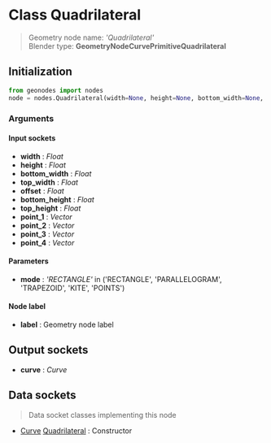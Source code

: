 
# Class Quadrilateral

> Geometry node name: _'Quadrilateral'_<br>Blender type:  **GeometryNodeCurvePrimitiveQuadrilateral**

## Initialization


```python
from geonodes import nodes
node = nodes.Quadrilateral(width=None, height=None, bottom_width=None, top_width=None, offset=None, bottom_height=None, top_height=None, point_1=None, point_2=None, point_3=None, point_4=None, mode='RECTANGLE', label=None)
```


### Arguments


#### Input sockets



- **width** : _Float_
- **height** : _Float_
- **bottom_width** : _Float_
- **top_width** : _Float_
- **offset** : _Float_
- **bottom_height** : _Float_
- **top_height** : _Float_
- **point_1** : _Vector_
- **point_2** : _Vector_
- **point_3** : _Vector_
- **point_4** : _Vector_



#### Parameters



- **mode** : _'RECTANGLE'_ in ('RECTANGLE', 'PARALLELOGRAM', 'TRAPEZOID', 'KITE', 'POINTS')



#### Node label



- **label** : Geometry node label



## Output sockets



- **curve** : _Curve_



## Data sockets

> Data socket classes implementing this node


- [Curve](../sockets/Curve.md) [Quadrilateral](../sockets/Curve.md#quadrilateral) : Constructor


